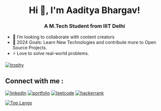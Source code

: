 <h1 align="center">Hi 👋, I'm Aaditya Bhargav! </h1>

<h3 align="center">A M.Tech Student from IIIT Delhi </h3>

- 💞️ I’m looking to collaborate with content creators
- 🥅 2024 Goals: Learn New Technologies and contribute more to Open Source Projects.
- ⚡ Love to solve real-world problems.

[![trophy](https://github-profile-trophy.vercel.app/?username=aadityabhargav18)](https://github.com/aadityabhargav18/github-profile-trophy)

## Connect with me :
[![linkedin](https://img.shields.io/badge/linkedin-0A66C2?style=for-the-badge&logo=linkedin&logoColor=white)](https://www.linkedin.com/in/aaditya-bhargav-34b424197/)
[![portfolio](https://img.shields.io/badge/portfolio-FA441D?style=for-the-badge&logo=ko-fi&logoColor=white)](https://aadityabhargav18.github.io/portfolio1/)
[![leetcode](https://img.shields.io/badge/leetcode-FDE35B?style=for-the-badge&logo=leetcode&logoColor=white)](https://leetcode.com/beunique_18/)
[![hackerrank](https://img.shields.io/badge/hackerrank-04BF11?style=for-the-badge&logo=hackerrank&logoColor=white)](https://www.hackerrank.com/baaditya917)

[![Top Langs](https://github-readme-stats.vercel.app/api/top-langs/?username=aadityabhargav18&layout=compact)](https://github.com/aadityabhargav18/github-readme-stats)

<!---
aadityabhargav18/aadityabhargav18 is a ✨ special ✨ repository because its `README.md` (this file) appears on your GitHub profile.
You can click the Preview link to take a look at your changes.
--->
